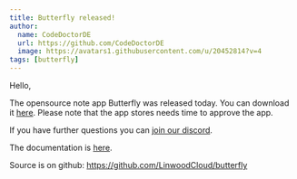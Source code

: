 ```yaml
---
title: Butterfly released!
author:
  name: CodeDoctorDE
  url: https://github.com/CodeDoctorDE
  image: https://avatars1.githubusercontent.com/u/20452814?v=4
tags: [butterfly]
---
```


Hello,

The opensource note app Butterfly was released today. You can download it [here](https://docs.butterfly.linwood.dev/downloads).
Please note that the app stores needs time to approve the app.

If you have further questions you can [join our discord](https://discord.linwood.dev).

The documentation is [here](https://docs.butterfly.linwood.dev).

Source is on github: <https://github.com/LinwoodCloud/butterfly>
